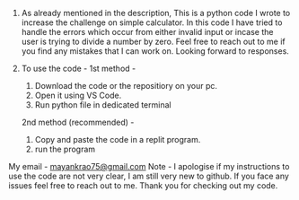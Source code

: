 1. As already mentioned in the description, This is a python code I wrote to increase the challenge on simple calculator. In this code I have tried to handle the errors which occur from either invalid input or incase the user is trying to divide a number by zero. Feel free to reach out to me if you find any mistakes that I can work on. Looking forward to responses.
2. To use the code -
   1st method -
     1. Download the code or the repositiory on your pc.
     2. Open it using VS Code.
     3. Run python file in dedicated terminal
   
   2nd method (recommended) -
     1. Copy and paste the code in a replit program.
     2. run the program

My email - mayankrao75@gmail.com
Note - I apologise if my instructions to use the code are not very clear, I am still very new to github. If you face any issues feel free to reach out to me.
Thank you for checking out my code.
